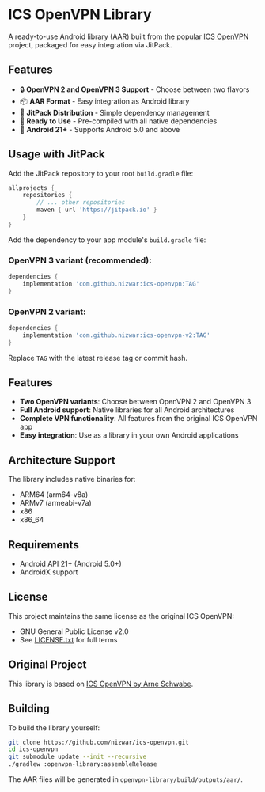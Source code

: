 # ICS OpenVPN Library

A ready-to-use Android library (AAR) built from the popular [ICS OpenVPN](https://github.com/schwabe/ics-openvpn) project, packaged for easy integration via JitPack.

## Features

- 🔒 **OpenVPN 2 and OpenVPN 3 Support** - Choose between two flavors
- 📦 **AAR Format** - Easy integration as Android library
- 🚀 **JitPack Distribution** - Simple dependency management
- 🔧 **Ready to Use** - Pre-compiled with all native dependencies
- 📱 **Android 21+** - Supports Android 5.0 and above

## Usage with JitPack

Add the JitPack repository to your root `build.gradle` file:

```gradle
allprojects {
    repositories {
        // ... other repositories
        maven { url 'https://jitpack.io' }
    }
}
```

Add the dependency to your app module's `build.gradle` file:

### OpenVPN 3 variant (recommended):
```gradle
dependencies {
    implementation 'com.github.nizwar:ics-openvpn:TAG'
}
```

### OpenVPN 2 variant:
```gradle
dependencies {
    implementation 'com.github.nizwar:ics-openvpn-v2:TAG'
}
```

Replace `TAG` with the latest release tag or commit hash.

## Features

- **Two OpenVPN variants**: Choose between OpenVPN 2 and OpenVPN 3
- **Full Android support**: Native libraries for all Android architectures
- **Complete VPN functionality**: All features from the original ICS OpenVPN app
- **Easy integration**: Use as a library in your own Android applications

## Architecture Support

The library includes native binaries for:
- ARM64 (arm64-v8a)
- ARMv7 (armeabi-v7a) 
- x86
- x86_64

## Requirements

- Android API 21+ (Android 5.0+)
- AndroidX support

## License

This project maintains the same license as the original ICS OpenVPN:
- GNU General Public License v2.0
- See [LICENSE.txt](doc/LICENSE.txt) for full terms

## Original Project

This library is based on [ICS OpenVPN by Arne Schwabe](https://github.com/schwabe/ics-openvpn).

## Building

To build the library yourself:

```bash
git clone https://github.com/nizwar/ics-openvpn.git
cd ics-openvpn
git submodule update --init --recursive
./gradlew :openvpn-library:assembleRelease
```

The AAR files will be generated in `openvpn-library/build/outputs/aar/`.
